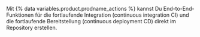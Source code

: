 Mit {% data variables.product.prodname_actions %} kannst Du End-to-End-Funktionen für die fortlaufende Integration (continuous integration CI) und die fortlaufende Bereitstellung (continuous deployment CD) direkt im Repository erstellen.
